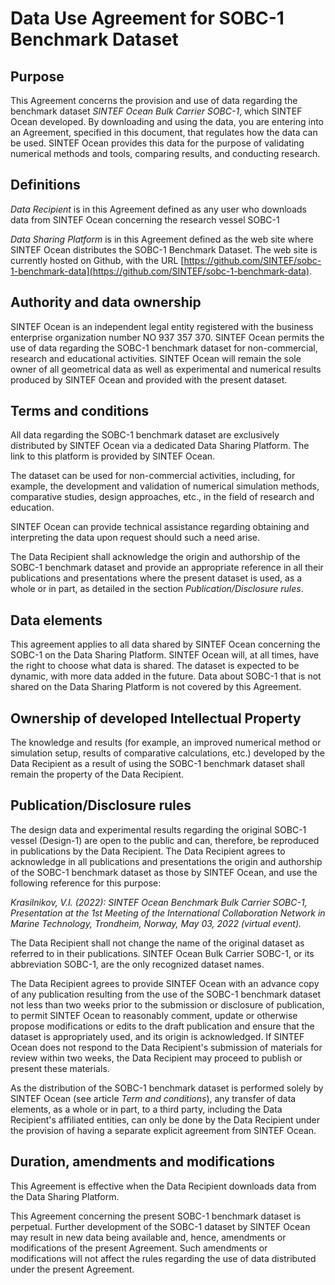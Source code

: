 # Data Use Agreement for SOBC-1 Benchmark Dataset

## Purpose
This Agreement concerns the provision and use of data regarding the benchmark dataset *SINTEF Ocean Bulk Carrier SOBC-1*, which SINTEF Ocean developed. By downloading and using the data, you are entering into an Agreement, specified in this document, that regulates how the data can be used. SINTEF Ocean provides this data for the purpose of validating numerical methods and tools, comparing results, and conducting research.

## Definitions

*Data Recipient* is in this Agreement defined as any user who downloads data from SINTEF Ocean concerning the research vessel SOBC-1

*Data Sharing Platform* is in this Agreement defined as the web site where SINTEF Ocean distributes the SOBC-1 Benchmark Dataset. The web site is currently hosted on Github, with the URL [https://github.com/SINTEF/sobc-1-benchmark-data](https://github.com/SINTEF/sobc-1-benchmark-data).

## Authority and data ownership

SINTEF Ocean is an independent legal entity registered with the business enterprise organization number NO 937 357 370. SINTEF Ocean permits the use of data regarding the SOBC-1 benchmark dataset for non-commercial, research and educational activities. SINTEF Ocean will remain the sole owner of all geometrical data as well as experimental and numerical results produced by SINTEF Ocean and provided with the present dataset.

## Terms and conditions

All data regarding the SOBC-1 benchmark dataset are exclusively distributed by SINTEF Ocean via a dedicated Data Sharing Platform. The link to this platform is provided by SINTEF Ocean.
 
The dataset can be used for non-commercial activities, including, for example, the development and validation of numerical simulation methods, comparative studies, design approaches, etc., in the field of research and education.

SINTEF Ocean can provide technical assistance regarding obtaining and interpreting the data upon request should such a need arise. 

The Data Recipient shall acknowledge the origin and authorship of the SOBC-1 benchmark dataset and provide an appropriate reference in all their publications and presentations where the present dataset is used, as a whole or in part, as detailed in the section *Publication/Disclosure rules*.

## Data elements 

This agreement applies to all data shared by SINTEF Ocean concerning the SOBC-1 on the Data Sharing Platform. SINTEF Ocean will, at all times, have the right to choose what data is shared. The dataset is expected to be dynamic, with more data added in the future. Data about SOBC-1 that is not shared on the Data Sharing Platform is not covered by this Agreement.

## Ownership of developed Intellectual Property

The knowledge and results (for example, an improved numerical method or simulation setup, results of comparative calculations, etc.) developed by the Data Recipient as a result of using the SOBC-1 benchmark dataset shall remain the property of the Data Recipient. 

## Publication/Disclosure rules
The design data and experimental results regarding the original SOBC-1 vessel (Design-1) are open to the public and can, therefore, be reproduced in publications by the Data Recipient. The Data Recipient agrees to acknowledge in all publications and presentations the origin and authorship of the SOBC-1 benchmark dataset as those by SINTEF Ocean, and use the following reference for this purpose: 

*Krasilnikov, V.I. (2022): SINTEF Ocean Benchmark Bulk Carrier SOBC-1, Presentation at the 1st Meeting of the International Collaboration Network in Marine Technology, Trondheim, Norway, May 03, 2022 (virtual event).*

The Data Recipient shall not change the name of the original dataset as referred to in their publications. SINTEF Ocean Bulk Carrier SOBC-1, or its abbreviation SOBC-1, are the only recognized dataset names.

The Data Recipient agrees to provide SINTEF Ocean with an advance copy of any publication resulting from the use of the SOBC-1 benchmark dataset not less than two weeks prior to the submission or disclosure of publication, to permit SINTEF Ocean to reasonably comment, update or otherwise propose modifications or edits to the draft publication and ensure that the dataset is appropriately used, and its origin is acknowledged. If SINTEF Ocean does not respond to the Data Recipient's submission of materials for review within two weeks, the Data Recipient may proceed to publish or present these materials. 

As the distribution of the SOBC-1 benchmark dataset is performed solely by SINTEF Ocean (see article *Term and conditions*), any transfer of data elements, as a whole or in part, to a third party, including the Data Recipient's affiliated entities, can only be done by the Data Recipient under the provision of having a separate explicit agreement from SINTEF Ocean.

## Duration, amendments and modifications

This Agreement is effective when the Data Recipient downloads data from the Data Sharing Platform. 

This Agreement concerning the present SOBC-1 benchmark dataset is perpetual. Further development of the SOBC-1 dataset by SINTEF Ocean may result in new data being available and, hence, amendments or modifications of the present Agreement. Such amendments or modifications will not affect the rules regarding the use of data distributed under the present Agreement. 

